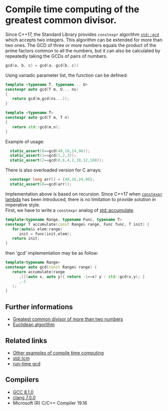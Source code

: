 # Compile time computing of the greatest common divisor.
Since C++17, the Standard Library provides `constexpr` algorithm [`std::gcd`](https://en.cppreference.com/w/cpp/numeric/gcd) which accepts two integers.
This algorithm can be extended for more than two ones. The GCD of three or more numbers equals the product of the prime factors common to all the numbers, but it can also be calculated by repeatedly taking the GCDs of pairs of numbers.
```cpp
gcd(a, b, c) = gcd(a, gcd(b, c))
```
Using variadic parameter list, the function can be defined:
```cpp
template <typename T, typename... U>
constexpr auto gcd(T m, U... ns)
{
   return gcd(m,gcd(ns...));
}

template <typename T>
constexpr auto gcd(T m, T n)
{
   return std::gcd(m,n);
}
```
Example of usage:
```cpp
  static_assert(8==gcd(48,16,24,96));
  static_assert(1==gcd(1,2,3));
  static_assert(2==gcd(8,6,4,2,10,12,100));
```
There is also overloaded version for C arrays:
```cpp
  constexpr long arr[] = {48,16,24,96};
  static_assert(8==gcd(arr));
```

Implementation above is based on recursion. Since C++17 when [`constexpr` lambda](../../lambda/lambda_constexpr) has been introduced, there is no limitation to provide solution in imperative style.  
First, we have to write a `constexpr` analog of [std::accumulate](https://en.cppreference.com/w/cpp/algorithm/accumulate).
```cpp
template<typename Range, typename Func, typename T>
constexpr T accumulate(const Range& range, Func func, T init) {
   for(auto&& elem:range)
      init = func(init,elem);
   return init; 
}
```
then 'gcd' implementation may be as follow:
```cpp
template<typename Range>
constexpr auto gcd(const Range& range) {
   return accumulate(range
      ,[](auto x, auto y){ return -1==x? y : std::gcd(x,y); }
      ,-1      
   );
}
```

## Further informations
* [Greatest common divisor of more than two numbers](https://math.stackexchange.com/questions/1672249/greatest-common-divisor-of-more-than-two-numbers)
* [Euclidean algorithm](https://en.wikipedia.org/wiki/Euclidean_algorithm)

## Related links
* [Other examples of compile time computing](../)
* [std::lcm](https://en.cppreference.com/w/cpp/numeric/lcm)
* [run-time gcd](https://github.com/nikolaAV/skeleton/tree/master/algorithm/gcd)

## Compilers
* [GCC 8.1.0](https://wandbox.org/)
* [clang 7.0.0](https://wandbox.org/)
* Microsoft (R) C/C++ Compiler 19.16 
